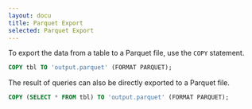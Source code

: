 ```yaml
---
layout: docu
title: Parquet Export
selected: Parquet Export
---
```


To export the data from a table to a Parquet file, use the `COPY` statement.

```sql
COPY tbl TO 'output.parquet' (FORMAT PARQUET);
```

The result of queries can also be directly exported to a Parquet file.

```sql
COPY (SELECT * FROM tbl) TO 'output.parquet' (FORMAT PARQUET);
```
